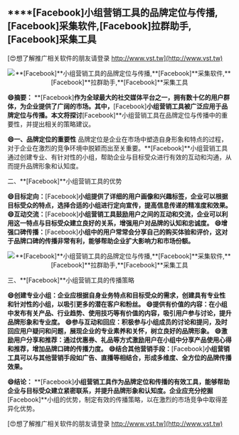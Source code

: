 ## ****[Facebook]**小组营销工具的品牌定位与传播,**[Facebook]**采集软件,**[Facebook]**拉群助手,**[Facebook]**采集工具**

[😍想了解推广相关软件的朋友请登录 http://www.vst.tw](http://www.vst.tw)

 <center><img src="https://vst.tw/MP4/tuiguang/png/7.png" alt="**[Facebook]**小组营销工具的品牌定位与传播,**[Facebook]**采集软件,**[Facebook]**拉群助手,**[Facebook]**采集工具"></center>

**😄摘要：**
**[Facebook]**作为全球最大的社交媒体平台之一，拥有数十亿的用户群体，为企业提供了广阔的市场。其中，**[Facebook]**小组营销工具被广泛应用于品牌定位与传播。本文将探讨**[Facebook]**小组营销工具在品牌定位与传播中的重要性，并提出相关的策略建议。

**😄一、品牌定位的重要性**
品牌定位是企业在市场中塑造自身形象和特点的过程，对于企业在激烈的竞争环境中脱颖而出至关重要。**[Facebook]**小组营销工具通过创建专业、有针对性的小组，帮助企业与目标受众进行有效的互动和沟通，从而提升品牌形象和认知度。

二、**[Facebook]**小组营销工具的优势

**😄目标定向：**[Facebook]**小组提供了详细的用户画像和兴趣标签，企业可以根据目标受众的特点，选择合适的小组进行定向宣传，提高信息传递的精准度和效果。**
**😄互动交流：**[Facebook]**小组营销工具鼓励用户之间的互动和交流，企业可以利用这一特点与目标受众建立良好的关系，增强用户对品牌的认知和忠诚度。**
**😄增强口碑传播：**[Facebook]**小组中的用户常常会分享自己的购买体验和评价，这对于品牌口碑的传播非常有利，能够帮助企业扩大影响力和市场份额。**

 <center><img src="https://vst.tw/MP4/tuiguang/png/7.png" alt="**[Facebook]**小组营销工具的品牌定位与传播,**[Facebook]**采集软件,**[Facebook]**拉群助手,**[Facebook]**采集工具"></center>

三、**[Facebook]**小组营销工具的传播策略

**😄创建专业小组：企业应根据自身业务特点和目标受众的需求，创建具有专业性和针对性的小组，以吸引更多的潜在客户和粉丝。**
**😄提供有价值的内容：在小组中发布有关产品、行业趋势、使用技巧等有价值的内容，吸引用户参与讨论，提升品牌形象和专业度。**
**😄参与互动和回应：积极参与小组成员的讨论和提问，及时回应用户疑问和问题，展现企业的专业素养和关怀，树立良好的品牌形象。**
**😄激励用户分享和推荐：通过优惠券、礼品等方式激励用户在小组中分享产品使用心得和推荐，增加品牌口碑的传播力度。**
**😄结合其他营销手段：**[Facebook]**小组营销工具可以与其他营销手段如广告、直播等相结合，形成多维度、全方位的品牌传播效果。**

**😄结论：**
**[Facebook]**小组营销工具作为品牌定位和传播的有效工具，能够帮助企业与目标受众建立紧密联系，并提升品牌形象和认知度。企业应充分挖掘**[Facebook]**小组的优势，制定有效的传播策略，以在激烈的市场竞争中取得差异化优势。

[😍想了解推广相关软件的朋友请登录 http://www.vst.tw](http://www.vst.tw)



